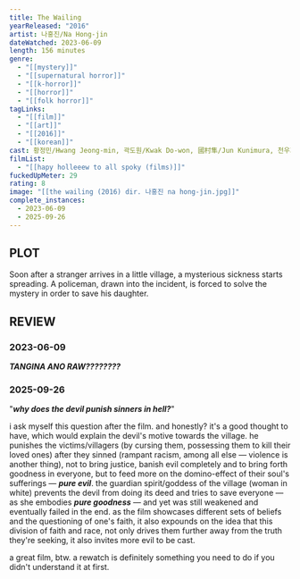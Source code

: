 ```yaml
---
title: The Wailing
yearReleased: "2016"
artist: 나홍진/Na Hong-jin
dateWatched: 2023-06-09
length: 156 minutes
genre:
  - "[[mystery]]"
  - "[[supernatural horror]]"
  - "[[k-horror]]"
  - "[[horror]]"
  - "[[folk horror]]"
tagLinks:
  - "[[film]]"
  - "[[art]]"
  - "[[2016]]"
  - "[[korean]]"
cast: 황정민/Hwang Jeong-min, 곽도원/Kwak Do-won, 國村隼/Jun Kunimura, 천우희/Chun Woo-hee, 김환희/Kim Hwan-hee
filmList:
  - "[[hapy holleeew to all spoky (films)]]"
fuckedUpMeter: 29
rating: 8
image: "[[the wailing (2016) dir. 나홍진 na hong-jin.jpg]]"
complete_instances:
  - 2023-06-09
  - 2025-09-26
---
```

## PLOT

Soon after a stranger arrives in a little village, a mysterious sickness starts spreading. A policeman, drawn into the incident, is forced to solve the mystery in order to save his daughter.
## REVIEW

### 2023-06-09

***TANGINA ANO RAW????????*** 

### 2025-09-26

"***why does the devil punish sinners in hell?***"

i ask myself this question after the film. and honestly? it's a good thought to have, which would explain the devil's motive towards the village. he punishes the victims/villagers (by cursing them, possessing them to kill their loved ones) after they sinned (rampant racism, among all else — violence is another thing), not to bring justice, banish evil completely and to bring forth goodness in everyone, but to feed more on the domino-effect of their soul's sufferings — ***pure evil***. the guardian spirit/goddess of the village (woman in white) prevents the devil from doing its deed and tries to save everyone — as she embodies ***pure goodness*** — and yet was still weakened and eventually failed in the end. as the film showcases different sets of beliefs and the questioning of one's faith, it also expounds on the idea that this division of faith and race, not only drives them further away from the truth they're seeking, it also invites more evil to be cast. 

a great film, btw. a rewatch is definitely something you need to do if you didn't understand it at first.